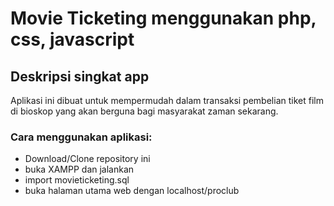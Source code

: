 # Movie Ticketing menggunakan php, css, javascript
## Deskripsi singkat app
Aplikasi ini dibuat untuk mempermudah dalam transaksi pembelian tiket film di bioskop yang akan berguna bagi masyarakat zaman sekarang.
### Cara menggunakan aplikasi:
- Download/Clone repository ini
- buka XAMPP dan jalankan
- import movieticketing.sql
- buka halaman utama web dengan localhost/proclub
